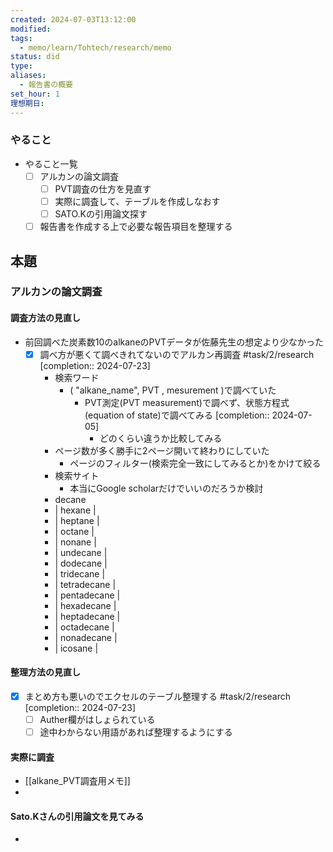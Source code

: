 ```yaml
---
created: 2024-07-03T13:12:00
modified: 
tags:
  - memo/learn/Tohtech/research/memo
status: did
type: 
aliases:
  - 報告書の概要
set_hour: 1
理想期日:
---
```

### やること
- やること一覧
	- [ ] アルカンの論文調査
		- [ ] PVT調査の仕方を見直す
		- [ ] 実際に調査して、テーブルを作成しなおす
		- [ ] SATO.Kの引用論文探す
	- [ ] 報告書を作成する上で必要な報告項目を整理する
## 本題
### アルカンの論文調査
#### 調査方法の見直し
- 前回調べた炭素数10のalkaneのPVTデータが佐藤先生の想定より少なかった
	- [x] 調べ方が悪くて調べきれてないのでアルカン再調査 #task/2/research  [completion:: 2024-07-23]
		- 検索ワード 
			- ( "alkane_name", PVT , mesurement )で調べていた
				- PVT測定(PVT measurement)で調べず、状態方程式(equation of state)で調べてみる  [completion:: 2024-07-05]
					- どのくらい違うか比較してみる
		- ページ数が多く勝手に2ページ開いて終わりにしていた
			- ページのフィルター(検索完全一致にしてみるとか)をかけて絞る
		- 検索サイト
			- 本当にGoogle scholarだけでいいのだろうか検討
		- decane
		- | hexane      |
		- | heptane     |
		- | octane      |
		- | nonane      |
		- | undecane    |
		- | dodecane    |
		- | tridecane   |
		- | tetradecane |
		- | pentadecane |
		- | hexadecane  |
		- | heptadecane |
		- | octadecane  |
		- | nonadecane  |
		- | icosane     |
#### 整理方法の見直し
- [x] まとめ方も悪いのでエクセルのテーブル整理する #task/2/research  [completion:: 2024-07-23]
	- [ ] Auther欄がはしょられている
	- [ ] 途中わからない用語があれば整理するようにする
#### 実際に調査
- [[alkane_PVT調査用メモ]]
- 
#### Sato.Kさんの引用論文を見てみる
- 